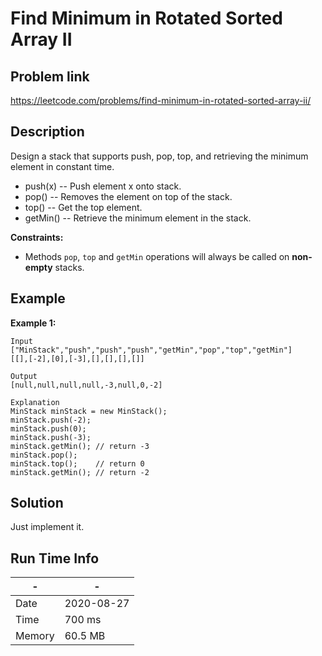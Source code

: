 # Find Minimum in Rotated Sorted Array II

## Problem link
https://leetcode.com/problems/find-minimum-in-rotated-sorted-array-ii/

## Description
Design a stack that supports push, pop, top, and retrieving the minimum element in constant time.

- push(x) -- Push element x onto stack.
- pop() -- Removes the element on top of the stack.
- top() -- Get the top element.
- getMin() -- Retrieve the minimum element in the stack.

**Constraints:**

- Methods `pop`, `top` and `getMin` operations will always be called on **non-empty** stacks.

## Example



**Example 1:**

```
Input
["MinStack","push","push","push","getMin","pop","top","getMin"]
[[],[-2],[0],[-3],[],[],[],[]]

Output
[null,null,null,null,-3,null,0,-2]

Explanation
MinStack minStack = new MinStack();
minStack.push(-2);
minStack.push(0);
minStack.push(-3);
minStack.getMin(); // return -3
minStack.pop();
minStack.top();    // return 0
minStack.getMin(); // return -2
```

 


## Solution

Just implement it.

## Run Time Info

\- | \-
------------ | -------------
Date | 2020-08-27
Time | 700 ms
Memory | 60.5 MB

